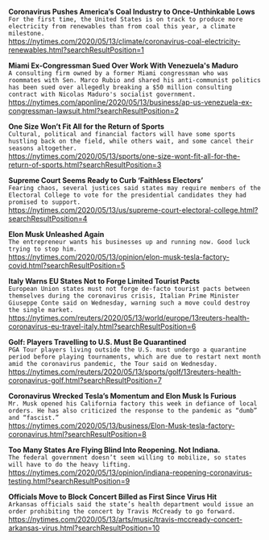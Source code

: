 **Coronavirus Pushes America’s Coal Industry to Once-Unthinkable Lows**\
`For the first time, the United States is on track to produce more electricity from renewables than from coal this year, a climate milestone.`\
https://nytimes.com/2020/05/13/climate/coronavirus-coal-electricity-renewables.html?searchResultPosition=1

**Miami Ex-Congressman Sued Over Work With Venezuela's Maduro**\
`A consulting firm owned by a former Miami congressman who was roommates with Sen. Marco Rubio and shared his anti-communist politics has been sued over allegedly breaking a $50 million consulting contract with Nicolas Maduro's socialist government. `\
https://nytimes.com/aponline/2020/05/13/business/ap-us-venezuela-ex-congressman-lawsuit.html?searchResultPosition=2

**One Size Won’t Fit All for the Return of Sports**\
`Cultural, political and financial factors will have some sports hustling back on the field, while others wait, and some cancel their seasons altogether.`\
https://nytimes.com/2020/05/13/sports/one-size-wont-fit-all-for-the-return-of-sports.html?searchResultPosition=3

**Supreme Court Seems Ready to Curb ‘Faithless Electors’**\
`Fearing chaos, several justices said states may require members of the Electoral College to vote for the presidential candidates they had promised to support.`\
https://nytimes.com/2020/05/13/us/supreme-court-electoral-college.html?searchResultPosition=4

**Elon Musk Unleashed Again**\
`The entrepreneur wants his businesses up and running now. Good luck trying to stop him.`\
https://nytimes.com/2020/05/13/opinion/elon-musk-tesla-factory-covid.html?searchResultPosition=5

**Italy Warns EU States Not to Forge Limited Tourist Pacts**\
`European Union states must not forge de-facto tourist pacts between themselves during the coronavirus crisis, Italian Prime Minister Giuseppe Conte said on Wednesday, warning such a move could destroy the single market.`\
https://nytimes.com/reuters/2020/05/13/world/europe/13reuters-health-coronavirus-eu-travel-italy.html?searchResultPosition=6

**Golf: Players Travelling to U.S. Must Be Quarantined**\
`PGA Tour players living outside the U.S. must undergo a quarantine period before playing tournaments, which are due to restart next month amid the coronavirus pandemic, the Tour said on Wednesday.`\
https://nytimes.com/reuters/2020/05/13/sports/golf/13reuters-health-coronavirus-golf.html?searchResultPosition=7

**Coronavirus Wrecked Tesla’s Momentum and Elon Musk Is Furious**\
`Mr. Musk opened his California factory this week in defiance of local orders. He has also criticized the response to the pandemic as “dumb” and “fascist.”`\
https://nytimes.com/2020/05/13/business/Elon-Musk-tesla-factory-coronavirus.html?searchResultPosition=8

**Too Many States Are Flying Blind Into Reopening. Not Indiana.**\
`The federal government doesn’t seem willing to mobilize, so states will have to do the heavy lifting.`\
https://nytimes.com/2020/05/13/opinion/indiana-reopening-coronavirus-testing.html?searchResultPosition=9

**Officials Move to Block Concert Billed as First Since Virus Hit**\
`Arkansas officials said the state’s health department would issue an order prohibiting the concert by Travis McCready to go forward.`\
https://nytimes.com/2020/05/13/arts/music/travis-mccready-concert-arkansas-virus.html?searchResultPosition=10

